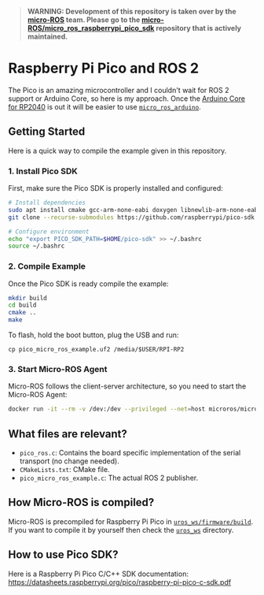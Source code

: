 > **WARNING: Development of this repository is taken over by the [micro-ROS](https://github.com/micro-ROS/) team. Please go to the [micro-ROS/micro_ros_raspberrypi_pico_sdk](https://github.com/micro-ROS/micro_ros_raspberrypi_pico_sdk) repository that is actively maintained.**

# Raspberry Pi Pico and ROS 2

The Pico is an amazing microcontroller and I couldn't wait for ROS 2 support or Arduino Core, so here is my approach.
Once the [Arduino Core for RP2040](https://blog.arduino.cc/2021/01/20/welcome-raspberry-pi-to-the-world-of-microcontrollers/) is out it will be easier to use [`micro_ros_arduino`](https://github.com/micro-ROS/micro_ros_arduino).

## Getting Started

Here is a quick way to compile the example given in this repository.

### 1. Install Pico SDK

First, make sure the Pico SDK is properly installed and configured:

```bash
# Install dependencies
sudo apt install cmake gcc-arm-none-eabi doxygen libnewlib-arm-none-eabi
git clone --recurse-submodules https://github.com/raspberrypi/pico-sdk.git $HOME/pico-sdk

# Configure environment
echo "export PICO_SDK_PATH=$HOME/pico-sdk" >> ~/.bashrc
source ~/.bashrc
```

### 2. Compile Example

Once the Pico SDK is ready compile the example: 

```bash
mkdir build
cd build
cmake ..
make
```

To flash, hold the boot button, plug the USB and run:
```
cp pico_micro_ros_example.uf2 /media/$USER/RPI-RP2
```

### 3. Start Micro-ROS Agent
Micro-ROS follows the client-server architecture, so you need to start the Micro-ROS Agent:

```bash
docker run -it --rm -v /dev:/dev --privileged --net=host microros/micro-ros-agent:foxy serial --dev /dev/ttyACM0 -b 115200
```

## What files are relevant?
- `pico_ros.c`: Contains the board specific implementation of the serial transport (no change needed).
- `CMakeLists.txt`: CMake file.
- `pico_micro_ros_example.c`: The actual ROS 2 publisher.

## How Micro-ROS is compiled?

Micro-ROS is precompiled for Raspberry Pi Pico in [`uros_ws/firmware/build`](uros_ws/firmware/build).
If you want to compile it by yourself then check the [`uros_ws`](uros_ws) directory.

## How to use Pico SDK?

Here is a Raspberry Pi Pico C/C++ SDK documentation:  
https://datasheets.raspberrypi.org/pico/raspberry-pi-pico-c-sdk.pdf
